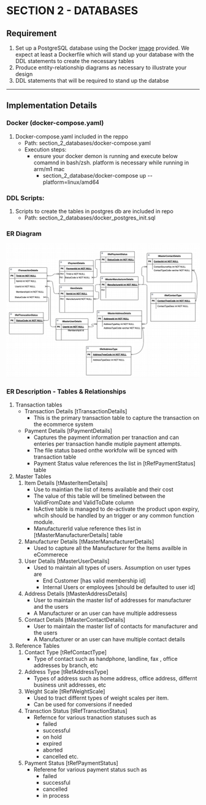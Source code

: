 # SECTION 2 - DATABASES
## Requirement

1. Set up a PostgreSQL database using the Docker [image](https://hub.docker.com/_/postgres) provided. We expect at least a Dockerfile which will stand up your database with the DDL statements to create the necessary tables
2. Produce  entity-relationship diagrams as necessary to illustrate your design
3. DDL statements that will be required to stand up the databse

*** 

## Implementation Details
### Docker (docker-compose.yaml) 

1. Docker-compose.yaml included in the reppo
   - Path: section_2_databases/docker-compose.yaml
   - Execution steps:
     - ensure your docker demon is running and execute  below comamnd in bash/zsh. platform is necessary while running in arm/m1 mac   
       - section_2_database/docker-compose up --platform=linux/amd64 

### DDL Scripts: 

1. Scripts to create the tables in postgres db are included in repo
   - Path: section_2_databases/docker_postgres_init.sql

### ER Diagram

<img src="ER-Diagram.png" width=800 /> 

### ER Description - Tables & Relationships

1. Transaction tables
   - Transaction Details [tTransactionDetails]
     - This is the primary transaction table to capture the transaction on the ecommerce system 
   - Payment Details [tPaymentDetails]
     - Captures the payment information per tranaction and can enteries per transaction handle mutiple payment attempts.
     - The file status based onthe workfolw will be synced with transaction table
     - Payment Status value references the list in [tRefPaymentStatus] table
2. Master Tables
   1. Item Details [tMasterItemDetails]
      - Use to maintian the list of items available and their cost
      - The value of this table will be timelined between the ValidFromDate and ValidToDate column
      - IsActive table is managed to de-activate the product upon expiry, whcih should be handled by an trigger or any common function module. 
      - ManufacturerId value reference thes list in [tMasterManufacturerDetails] table
   2. Manufacturer Details [tMasterManufacturerDetails]
      - Used  to capture all the Manufacturer for the Items availble in eCommerece
   3. User Details [tMasterUserDetails]
       - Used to maintain all types of users. Assumption on user types are 
         - End Customer [has valid membership id]
         - Internal Users or employees [should be defaulted to user id]
   4. Address Details [tMasterAddressDetails]
      - User to maintain the master lisf of addresses for manufacturer and the users 
      - A Manufacturer or an user can have multiple addressess 
   5. Contact Details [tMasterContactDetails]
      - User to maintain the master lisf of contacts for manufacturer and the users 
      - A Manufacturer or an user can have multiple contact details 
3. Reference Tables
   1. Contact Type [tRefContactType]
      - Type of contact such as handphone, landline, fax , office addresses by branch, etc
   2. Address Type [tRefAddressType]
      - Types of address such as home address, office address, differnt business unit addresses, etc 
   3. Weight Scale [tRefWeightScale]
      - Used to tract differnt types of weight scales per item. 
      - Can be used for conversions if needed
   4. Transction Status [tRefTransctionStatus]
      - Refernce for various tranaction statuses such as 
        - failed
        - successful
        - on hold
        - expired 
        - aborted
        - cancelled etc.
   5. Payment Status [tRefPaymentStatus]
      - Referene for various payment status such as
        - failed
        - successful
        - cancelled
        - in process 
